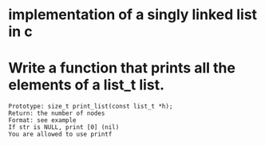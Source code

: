 # implementation of a singly linked list in c

# Write a function that prints all the elements of a list_t list.
	Prototype: size_t print_list(const list_t *h);
	Return: the number of nodes
	Format: see example
	If str is NULL, print [0] (nil)
	You are allowed to use printf
